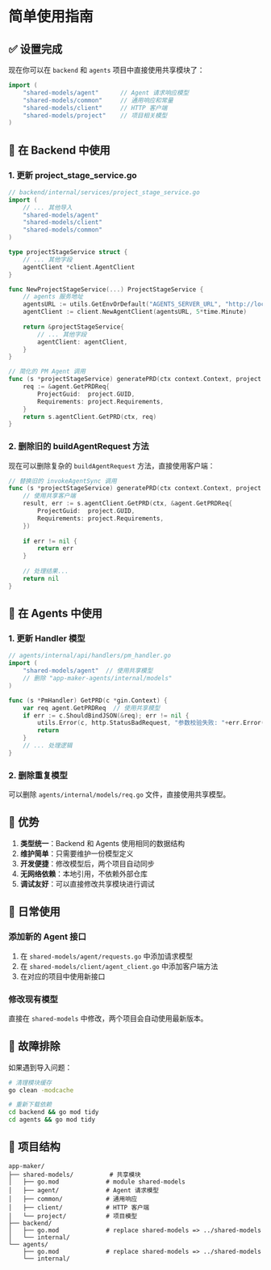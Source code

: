 # 简单使用指南

## ✅ 设置完成

现在你可以在 `backend` 和 `agents` 项目中直接使用共享模块了：

```go
import (
    "shared-models/agent"      // Agent 请求响应模型
    "shared-models/common"     // 通用响应和常量
    "shared-models/client"     // HTTP 客户端
    "shared-models/project"    // 项目相关模型
)
```

## 🔧 在 Backend 中使用

### 1. 更新 project_stage_service.go

```go
// backend/internal/services/project_stage_service.go
import (
    // ... 其他导入
    "shared-models/agent"
    "shared-models/client" 
    "shared-models/common"
)

type projectStageService struct {
    // ... 其他字段
    agentClient *client.AgentClient
}

func NewProjectStageService(...) ProjectStageService {
    // agents 服务地址
    agentsURL := utils.GetEnvOrDefault("AGENTS_SERVER_URL", "http://localhost:8088")
    agentClient := client.NewAgentClient(agentsURL, 5*time.Minute)
    
    return &projectStageService{
        // ... 其他字段
        agentClient: agentClient,
    }
}

// 简化的 PM Agent 调用
func (s *projectStageService) generatePRD(ctx context.Context, project *models.Project) (*common.AgentResult, error) {
    req := &agent.GetPRDReq{
        ProjectGuid:  project.GUID,
        Requirements: project.Requirements,
    }
    return s.agentClient.GetPRD(ctx, req)
}
```

### 2. 删除旧的 buildAgentRequest 方法

现在可以删除复杂的 `buildAgentRequest` 方法，直接使用客户端：

```go
// 替换旧的 invokeAgentSync 调用
func (s *projectStageService) generatePRD(ctx context.Context, project *models.Project, resultWriter *asynq.ResultWriter) error {
    // 使用共享客户端
    result, err := s.agentClient.GetPRD(ctx, &agent.GetPRDReq{
        ProjectGuid:  project.GUID,
        Requirements: project.Requirements,
    })
    
    if err != nil {
        return err
    }
    
    // 处理结果...
    return nil
}
```

## 🤖 在 Agents 中使用

### 1. 更新 Handler 模型

```go
// agents/internal/api/handlers/pm_handler.go
import (
    "shared-models/agent"  // 使用共享模型
    // 删除 "app-maker-agents/internal/models"
)

func (s *PmHandler) GetPRD(c *gin.Context) {
    var req agent.GetPRDReq  // 使用共享模型
    if err := c.ShouldBindJSON(&req); err != nil {
        utils.Error(c, http.StatusBadRequest, "参数校验失败: "+err.Error())
        return
    }
    // ... 处理逻辑
}
```

### 2. 删除重复模型

可以删除 `agents/internal/models/req.go` 文件，直接使用共享模型。

## 🚀 优势

1. **类型统一**：Backend 和 Agents 使用相同的数据结构
2. **维护简单**：只需要维护一份模型定义
3. **开发便捷**：修改模型后，两个项目自动同步
4. **无网络依赖**：本地引用，不依赖外部仓库
5. **调试友好**：可以直接修改共享模块进行调试

## 📝 日常使用

### 添加新的 Agent 接口

1. 在 `shared-models/agent/requests.go` 中添加请求模型
2. 在 `shared-models/client/agent_client.go` 中添加客户端方法
3. 在对应的项目中使用新接口

### 修改现有模型

直接在 `shared-models` 中修改，两个项目会自动使用最新版本。

## 🔧 故障排除

如果遇到导入问题：

```bash
# 清理模块缓存
go clean -modcache

# 重新下载依赖
cd backend && go mod tidy
cd agents && go mod tidy
```

## 📁 项目结构

```
app-maker/
├── shared-models/          # 共享模块
│   ├── go.mod             # module shared-models
│   ├── agent/             # Agent 请求模型
│   ├── common/            # 通用响应
│   ├── client/            # HTTP 客户端
│   └── project/           # 项目模型
├── backend/
│   ├── go.mod             # replace shared-models => ../shared-models
│   └── internal/
└── agents/
    ├── go.mod             # replace shared-models => ../shared-models
    └── internal/
```

